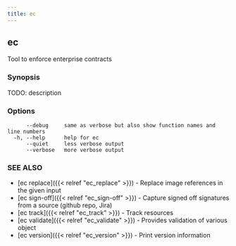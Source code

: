 ```yaml
---
title: ec
---
```

## ec

Tool to enforce enterprise contracts

### Synopsis

TODO: description

### Options

```
      --debug     same as verbose but also show function names and line numbers
  -h, --help      help for ec
      --quiet     less verbose output
      --verbose   more verbose output
```

### SEE ALSO

* [ec replace]({{< relref "ec_replace" >}})	 - Replace image references in the given input
* [ec sign-off]({{< relref "ec_sign-off" >}})	 - Capture signed off signatures from a source (github repo, Jira)
* [ec track]({{< relref "ec_track" >}})	 - Track resources
* [ec validate]({{< relref "ec_validate" >}})	 - Provides validation of various object
* [ec version]({{< relref "ec_version" >}})	 - Print version information

